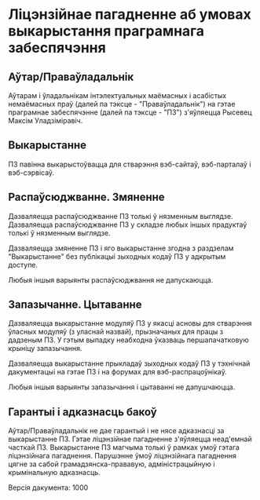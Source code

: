 

Ліцэнзійнае пагадненне аб умовах выкарыстання праграмнага забеспячэння
======================================================================


Аўтар/Праваўладальнік
---------------------------------------------------------------------

Аўтарам і ўладальнікам інтэлектуальных маёмасных і асабістых
немаёмасных праў (далей па тэксце - "Праваўладальнік")
на гэтае праграмнае забеспячэнне (далей па тэксце - "ПЗ")
з'яўляецца Рысевец Максім Уладзіміравіч.


Выкарыстанне
---------------------------------------------------------------------

ПЗ павінна выкарыстоўвацца для стварэння вэб-сайтаў,
вэб-парталаў і вэб-сэрвісаў.


Распаўсюджванне. Змяненне
---------------------------------------------------------------------

Дазваляецца распаўсюджванне ПЗ толькі ў нязменным выглядзе.
Дазваляецца распаўсюджванне ПЗ у складзе любых іншых прадуктаў
толькі ў нязменным выглядзе.

Дазваляецца змяненне ПЗ і яго выкарыстанне згодна з раздзелам "Выкарыстанне"
без публікацыі зыходных кодаў ПЗ у адкрытым доступе.

Любыя іншыя варыянты распаўсюджвання не дапускаюцца.


Запазычанне. Цытаванне
---------------------------------------------------------------------

Дазваляецца выкарыстанне модуляў ПЗ у якасці асновы для стварэння ўласных
модуляў (з уласнай назвай), прызначаных для працы з дадзеным ПЗ. У гэтым выпадку
неабходна ўказваць першапачатковую крыніцу запазычання.

Дазваляецца выкарыстанне прыкладаў зыходных кодаў ПЗ
у тэхнічнай дакументацыі на гэтае ПЗ і
на форумах для вэб-распрацоўнікаў.

Любыя іншыя варыянты запазычання і цытаванні не дапушчаюцца.


Гарантыі і адказнасць бакоў
---------------------------------------------------------------------

Аўтар/Праваўладальнік не дае гарантый і не нясе адказнасці за выкарыстанне ПЗ.
Гэтае ліцэнзійнае пагадненне з'яўляецца неад'емнай часткай ПЗ.
Выкарыстанне ПЗ магчыма толькі ў рамках умоў гэтага ліцэнзійнага пагаднення.
Парушэнне ўмоў ліцэнзійнага пагаднення цягне за сабой грамадзянска-прававую,
адміністрацыйную і крымінальную адказнасць.


Версія дакумента: 1000

